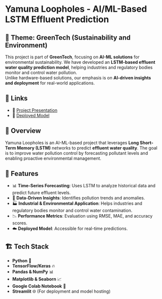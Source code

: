 # Yamuna Loopholes - AI/ML-Based LSTM Effluent Prediction
## 🌱 Theme: GreenTech (Sustainability and Environment)


This project is part of **GreenTech**, focusing on **AI-ML solutions** for environmental sustainability. We have developed an **LSTM-based effluent water quality prediction model**, helping industries and regulatory bodies monitor and control water pollution.  
Unlike hardware-based solutions, our emphasis is on **AI-driven insights and deployment** for real-world applications.

## 🔗 Links
- 📑 [Project Presentation]("https://drive.google.com/file/d/1d4SGW7Rd_nmCY6Rs-QkR_O3JA5joWtAM/view?usp=sharing")
- 🚀 [Deployed Model](https://green-tech-404-found.streamlit.app/)

## 📌 Overview
Yamuna Loopholes is an AI-ML-based project that leverages **Long Short-Term Memory (LSTM)** networks to predict **effluent water quality**. The goal is to improve water pollution control by forecasting pollutant levels and enabling proactive environmental management.

## 🚀 Features
- 📊 **Time-Series Forecasting**: Uses LSTM to analyze historical data and predict future effluent levels.
- 🔬 **Data-Driven Insights**: Identifies pollution trends and anomalies.
- 🏭 **Industrial & Environmental Application**: Helps industries and regulatory bodies monitor and control water contamination.
- 📉 **Performance Metrics**: Evaluation using RMSE, MAE, and accuracy scores.
- ☁️ **Deployed Model**: Accessible for real-time predictions.

## 🏗️ Tech Stack
- **Python** 🐍
- **TensorFlow/Keras** 🔥
- **Pandas & NumPy** 📊
- **Matplotlib & Seaborn** 📈
- **Google Colab Notebook** 📓
- **Streamlit** 🌐 (For deployment and model hosting)




